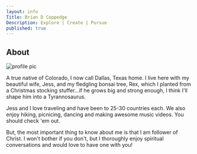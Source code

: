 ```yaml
---
layout: info
Title: Brian D Coppedge
Description: Explore | Create | Pursue
published: true
---
```


## About

![profile pic](https://user-images.githubusercontent.com/35383618/35366735-8592fd5a-0140-11e8-8a0d-d4e849f088df.JPG)

A true native of Colorado, I now call Dallas, Texas home. I live here with my beautiful wife, Jess, and my fledgling bonsai tree, Rex,  which I planted from a Christmas stocking stuffer...if he grows big and strong enough, I think I'll shape him into a Tyrannosaurus.

Jess and I love traveling and have been to 25-30 countries each. We also enjoy hiking, picnicing, dancing and making awesome music videos. You should check 'em out.

But, the most important thing to know about me is that I am follower of Christ. I won't bother if you don't, but I thoroughly enjoy spiritual conversations and would love to have one with you!
